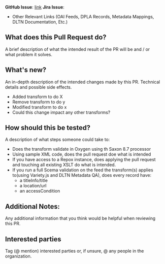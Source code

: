 **GitHub Issue**: [link](link)
**Jira Issue**: []()

* Other Relevant Links (OAI Feeds, DPLA Records, Metadata Mappings, DLTN Documentation, Etc.)

## What does this Pull Request do?

A brief description of what the intended result of the PR will be and / or what problem it solves.

## What's new?

An in-depth description of the intended changes made by this PR. Technical details and possible side effects.

* Added transform to do X
* Remove transform to do y
* Modified transform to do x
* Could this change impact any other transforms?

## How should this be tested?

A description of what steps someone could take to:

* Does the transform validate in Oxygen using th Saxon 8.7 processor
* Using sample XML code, does the pull request doe what is intended
* If you have access to a Repox instance, does applying the pull request and touching all existing XSLT do what is intended.
* If you run a full Scema validation on the feed the transform(s) applies to(using Variety.js and DLTN Metadata QA), does every record have:
	* a titleInfo/title
	* a location/url
	* an accessCondition

## Additional Notes:

Any additional information that you think would be helpful when reviewing this PR.

## Interested parties

Tag (@ mention) interested parties or, if unsure, @ any people in the organization.
